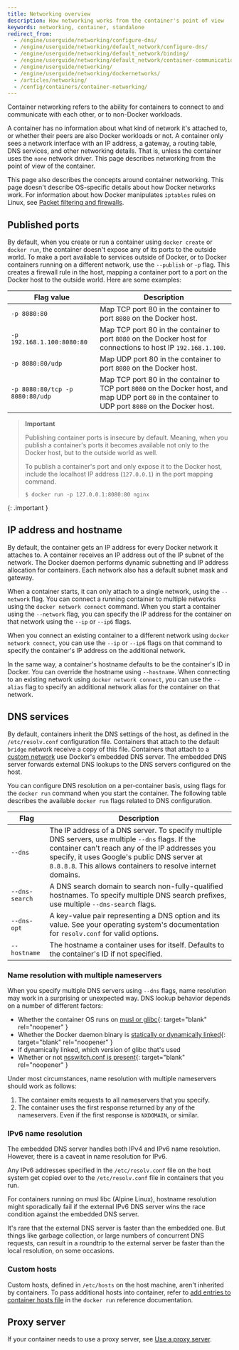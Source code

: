 ```yaml
---
title: Networking overview
description: How networking works from the container's point of view
keywords: networking, container, standalone
redirect_from:
  - /engine/userguide/networking/configure-dns/
  - /engine/userguide/networking/default_network/configure-dns/
  - /engine/userguide/networking/default_network/binding/
  - /engine/userguide/networking/default_network/container-communication/
  - /engine/userguide/networking/
  - /engine/userguide/networking/dockernetworks/
  - /articles/networking/
  - /config/containers/container-networking/
---
```


Container networking refers to the ability for containers to connect to and
communicate with each other, or to non-Docker workloads.

A container has no information about what kind of network it's attached to,
or whether their peers are also Docker workloads or not.
A container only sees a network interface with an IP address,
a gateway, a routing table, DNS services, and other networking details.
That is, unless the container uses the `none` network driver.
This page describes networking from the point of view of the container.

This page also describes the concepts around container networking.
This page doesn't describe OS-specific details about how Docker networks work.
For information about how Docker manipulates `iptables` rules on Linux,
see [Packet filtering and firewalls](packet-filtering-firewalls.md).

## Published ports

By default, when you create or run a container using `docker create` or `docker run`,
the container doesn't expose any of its ports to the outside world.
To make a port available to services outside of Docker,
or to Docker containers running on a different network,
use the `--publish` or `-p` flag.
This creates a firewall rule in the host,
mapping a container port to a port on the Docker host to the outside world.
Here are some examples:

| Flag value                      | Description                                                                                                                                           |
| ------------------------------- | ----------------------------------------------------------------------------------------------------------------------------------------------------- |
| `-p 8080:80`                    | Map TCP port 80 in the container to port `8080` on the Docker host.                                                                                   |
| `-p 192.168.1.100:8080:80`      | Map TCP port 80 in the container to port `8080` on the Docker host for connections to host IP `192.168.1.100`.                                        |
| `-p 8080:80/udp`                | Map UDP port 80 in the container to port `8080` on the Docker host.                                                                                   |
| `-p 8080:80/tcp -p 8080:80/udp` | Map TCP port 80 in the container to TCP port `8080` on the Docker host, and map UDP port `80` in the container to UDP port `8080` on the Docker host. |

> **Important**
>
> Publishing container ports is insecure by default. Meaning, when you publish
> a container's ports it becomes available not only to the Docker host, but to
> the outside world as well.
>
> To publish a container's port and only expose it to the Docker host, include
> the localhost IP address (`127.0.0.1`) in the port mapping command.
>
> ```console
> $ docker run -p 127.0.0.1:8080:80 nginx
> ```
{: .important }

## IP address and hostname

By default, the container gets an IP address for every Docker network it attaches to.
A container receives an IP address out of the IP subnet of the network.
The Docker daemon performs dynamic subnetting and IP address allocation for containers.
Each network also has a default subnet mask and gateway.

When a container starts, it can only attach to a single network, using the `--network` flag.
You can connect a running container to multiple networks using the `docker network connect` command.
When you start a container using the `--network` flag,
you can specify the IP address for the container on that network using the `--ip` or `--ip6` flags.

When you connect an existing container to a different network using `docker network connect`,
you can use the `--ip` or `--ip6` flags on that command
to specify the container's IP address on the additional network.

In the same way, a container's hostname defaults to be the container's ID in Docker.
You can override the hostname using `--hostname`.
When connecting to an existing network using `docker network connect`,
you can use the `--alias` flag to specify an additional network alias for the container on that network.

## DNS services

By default, containers inherit the DNS settings of the host,
as defined in the `/etc/resolv.conf` configuration file.
Containers that attach to the default `bridge` network receive a copy of this file.
Containers that attach to a
[custom network](network-tutorial-standalone.md#use-user-defined-bridge-networks)
use Docker's embedded DNS server.
The embedded DNS server forwards external DNS lookups to the DNS servers configured on the host.

You can configure DNS resolution on a per-container basis, using flags for the
`docker run` command when you start the container. The following table
describes the available `docker run` flags related to DNS configuration.

| Flag           | Description                                                                                                                                                                                                                                                         |
| -------------- | ------------------------------------------------------------------------------------------------------------------------------------------------------------------------------------------------------------------------------------------------------------------- |
| `--dns`        | The IP address of a DNS server. To specify multiple DNS servers, use multiple `--dns` flags. If the container can't reach any of the IP addresses you specify, it uses Google's public DNS server at `8.8.8.8`. This allows containers to resolve internet domains. |
| `--dns-search` | A DNS search domain to search non-fully-qualified hostnames. To specify multiple DNS search prefixes, use multiple `--dns-search` flags.                                                                                                                            |
| `--dns-opt`    | A key-value pair representing a DNS option and its value. See your operating system's documentation for `resolv.conf` for valid options.                                                                                                                            |
| `--hostname`   | The hostname a container uses for itself. Defaults to the container's ID if not specified.                                                                                                                                                                          |

### Name resolution with multiple nameservers

When you specify multiple DNS servers using `--dns` flags, name resolution may
work in a surprising or unexpected way. DNS lookup behavior depends on a number
of different factors:

- Whether the container OS runs on [musl or glibc](https://wiki.musl-libc.org/functional-differences-from-glibc.html#Name_Resolver/DNS){: target="blank" rel="noopener" }
- Whether the Docker daemon binary is [statically or dynamically linked](https://pkg.go.dev/net#hdr-Name_Resolution){: target="blank" rel="noopener" }
- If dynamically linked, which version of glibc that's used
- Whether or not [nsswitch.conf is present](https://tldp.org/LDP/nag2/x-087-2-resolv.library.html#X-087-2-RESOLV.NSSWITCH-CONF){: target="blank" rel="noopener" }

Under most circumstances, name resolution with multiple nameservers should work
as follows:

1. The container emits requests to all nameservers that you specify.
2. The container uses the first response returned by any of the nameservers.
   Even if the first response is `NXDOMAIN`, or similar.

### IPv6 name resolution

The embedded DNS server handles both IPv4 and IPv6 name resolution. However,
there is a caveat in name resolution for IPv6.

Any IPv6 addresses specified in the `/etc/resolv.conf` file on the host system
get copied over to the `/etc/resolv.conf` file in containers that you run.

For containers running on musl libc (Alpine Linux), hostname resolution might
sporadically fail if the external IPv6 DNS server wins the race condition
against the embedded DNS server.

It's rare that the external DNS server is faster than the embedded one. But
things like garbage collection, or large numbers of concurrent DNS requests,
can result in a roundtrip to the external server be faster than the local
resolution, on some occasions.

### Custom hosts

Custom hosts, defined in `/etc/hosts` on the host machine, aren't inherited by containers.
To pass additional hosts into container, refer to
[add entries to container hosts file](../engine/reference/commandline/run.md#add-host)
in the `docker run` reference documentation.

## Proxy server

If your container needs to use a proxy server, see
[Use a proxy server](proxy.md).
